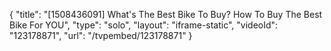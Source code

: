 {
    "title": "[1508436091] What's The Best Bike To Buy? How To Buy The Best Bike For YOU",
    "type": "solo",
    "layout": "iframe-static",
    "videoId": "123178871",
    "url": "\/tvpembed\/123178871"
}